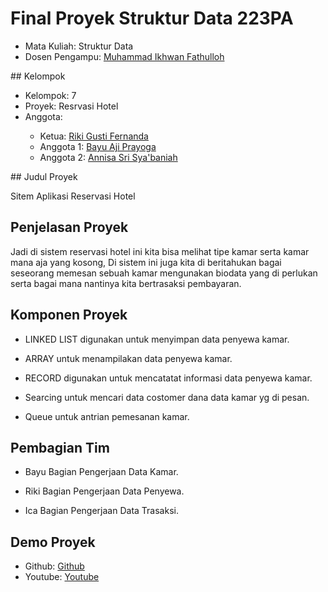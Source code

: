 # Final Proyek Struktur Data 223PA
<ul>
  <li>Mata Kuliah: Struktur Data</li>
  <li>Dosen Pengampu: <a href="https://github.com/Muhammad-Ikhwan-Fathulloh">Muhammad Ikhwan Fathulloh</a></li>
</ul>
## Kelompok
<ul>
  <li>Kelompok: 7</li>
  <li>Proyek: Resrvasi Hotel</li>
  <li>Anggota:</li>
  <ul>
    <li>Ketua: <a href="https://github.com/rikigusti/">Riki Gusti Fernanda</a></li>
    <li>Anggota 1: <a href="https://github.com/BayuAjiPrayoga">Bayu Aji Prayoga</a></li>
    <li>Anggota 2: <a href="https://github.com/Annisasris">Annisa Sri Sya'baniah</a></li>
  </ul>
</ul>
## Judul Proyek
<p>Sitem Aplikasi Reservasi Hotel</p>

## Penjelasan Proyek
<p>Jadi di sistem reservasi hotel ini kita bisa melihat tipe kamar serta kamar mana aja yang kosong,
Di sistem ini juga kita di beritahukan bagai seseorang memesan sebuah kamar mengunakan biodata yang 
di perlukan serta bagai mana nantinya kita bertrasaksi pembayaran.</p>

## Komponen Proyek
<ul>
  <li><p>LINKED LIST digunakan untuk menyimpan data penyewa kamar.</p></li>
  <li><p>ARRAY untuk menampilakan data penyewa kamar.</p></li>
  <li><p>RECORD digunakan untuk mencatatat informasi data penyewa kamar.</p></li>
  <li><p>Searcing untuk mencari data costomer dana data kamar yg di pesan.</p></li>
  <li><p>Queue untuk antrian pemesanan kamar.</p></li>
</ul>

## Pembagian Tim
<ul>
  <li><p>Bayu Bagian Pengerjaan Data Kamar.</p></li>
  <li><p>Riki Bagian Pengerjaan Data Penyewa.</p></li>
  <li><p>Ica Bagian Pengerjaan Data Trasaksi.</p></li>
</ul>

## Demo Proyek
<ul>
  <li>Github: <a href="https://github.com/rikigusti/Reservasi_Hotel">Github</a></li>
  <li>Youtube: <a href="https://youtu.be/So332IUlZVw?si=yL7r4GbDt1KvkM6A">Youtube</a></li>
</ul>

